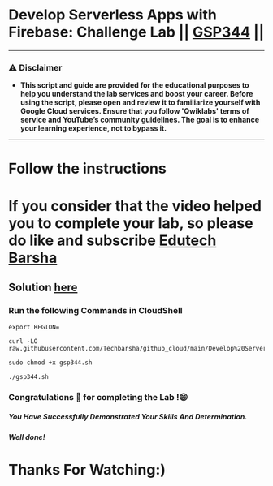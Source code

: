 # Develop Serverless Apps with Firebase: Challenge Lab || [GSP344](https://www.cloudskillsboost.google/focuses/14677?parent=catalog) ||
---
### ⚠️ Disclaimer
- **This script and guide are provided for  the educational purposes to help you understand the lab services and boost your career. Before using the script, please open and review it to familiarize yourself with Google Cloud services. Ensure that you follow 'Qwiklabs' terms of service and YouTube’s community guidelines. The goal is to enhance your learning experience, not to bypass it.**
---

# Follow the instructions

# If you consider that the video helped you to complete your lab, so please do like and subscribe [Edutech Barsha](https://www.youtube.com/@edutechbarsha)
## Solution [here](https://youtu.be/NU8v-Tu1lFE)

### Run the following Commands in CloudShell
```
export REGION=
```
```
curl -LO raw.githubusercontent.com/Techbarsha/github_cloud/main/Develop%20Serverless%20Apps%20with%20Firebase%3A%20Challenge%20Lab/gsp344.sh

sudo chmod +x gsp344.sh

./gsp344.sh
```
### Congratulations 🎉 for completing the Lab !😄

##### *You Have Successfully Demonstrated Your Skills And Determination.*

#### *Well done!*

# Thanks For Watching:)
